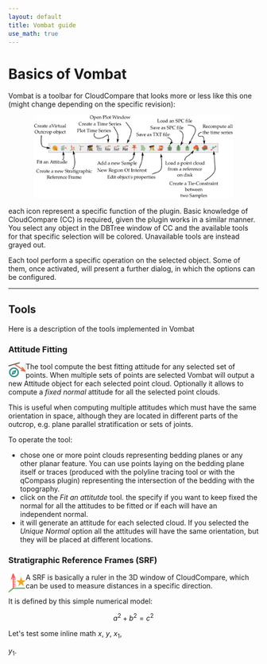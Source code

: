 ```yaml
---
layout: default
title: Vombat guide
use_math: true
---
```


# Basics of Vombat

Vombat is a toolbar for CloudCompare that looks more or less like this one  (might change depending on the specific revision):

<div style="text-align:center"><img src ="pics/toolbar.svg" width="400" /></div>

each icon represent a specific function of the plugin. 
Basic knowledge of CloudCompare (CC) is required, given the plugin works in a similar manner. You select any object in the DBTree window of CC and the available tools for that specific selection will be colored. Unavailable tools are instead grayed out.

Each tool perform a specific operation on the selected object. Some of them, once activated, will present a further dialog, in which the options can be configured.

---
## Tools

Here is a description of the tools implemented in Vombat

### Attitude Fitting
<img style="float: left;"  src ="https://raw.githubusercontent.com/luca-penasa/vombat/master/icons/attitude.png" width="35" />



The tool compute the best fitting attitude for any selected set of points. When multiple sets of points are selected Vombat will output a new Attitude object for each selected point cloud. Optionally it allows to compute a _fixed normal_ attitude for all the selected point clouds.

This is useful when computing multiple attitudes which must have the same orientation in space, although they are located in different parts of the outcrop, e.g. plane parallel stratification or sets of joints.

To operate the tool:

- chose one or more point clouds representing bedding planes or any other planar feature. You can use points laying on the bedding plane itself or traces (produced with the polyline tracing tool or with the qCompass plugin) representing the intersection of the bedding with the topography.
- click on the _Fit an attitutde_ tool. the specify if you want to keep fixed the normal for all the attitudes to be fitted or if each will have an independent normal.
- it will generate an attitude for each selected cloud. If you selected the *Unique Normal* option all the attitudes will have the same orientation, but they will be placed at different locations.


### Stratigraphic Reference Frames (SRF)
<img style="float: left;"  src ="https://raw.githubusercontent.com/luca-penasa/vombat/master/icons/AttitudeToModel.png" width="35" />

A SRF is basically a ruler in the 3D window of CloudCompare, which can be used to measure distances in a specific direction.

It is defined by this simple numerical model:


  $$a^2 + b^2 = c^2$$ 
 
 
 Let's test some inline math $x$, $y$, $x_1$, 
 
 $y_1$.
